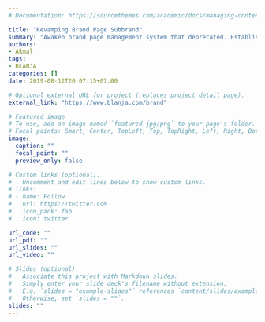 ```yaml
---
# Documentation: https://sourcethemes.com/academic/docs/managing-content/

title: "Revamping Brand Page Subbrand"
summary: "Awaken brand page management system that deprecated. Establishing brand page from any-store that related to particular brand."
authors:
- Akmal
tags:
- BLANJA
categories: []
date: 2019-08-12T20:07:15+07:00

# Optional external URL for project (replaces project detail page).
external_link: "https://www.blanja.com/brand"

# Featured image
# To use, add an image named `featured.jpg/png` to your page's folder.
# Focal points: Smart, Center, TopLeft, Top, TopRight, Left, Right, BottomLeft, Bottom, BottomRight.
image:
  caption: ""
  focal_point: ""
  preview_only: false

# Custom links (optional).
#   Uncomment and edit lines below to show custom links.
# links:
# - name: Follow
#   url: https://twitter.com
#   icon_pack: fab
#   icon: twitter

url_code: ""
url_pdf: ""
url_slides: ""
url_video: ""

# Slides (optional).
#   Associate this project with Markdown slides.
#   Simply enter your slide deck's filename without extension.
#   E.g. `slides = "example-slides"` references `content/slides/example-slides.md`.
#   Otherwise, set `slides = ""`.
slides: ""
---
```

